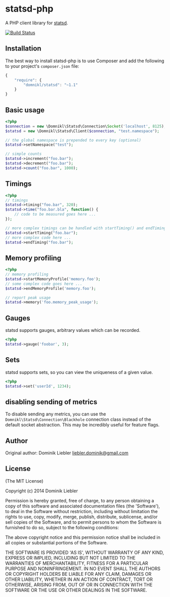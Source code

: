 # statsd-php

A PHP client library for [statsd](https://github.com/etsy/statsd).

[![Build Status](https://secure.travis-ci.org/domnikl/statsd-php.png?branch=develop)](http://travis-ci.org/domnikl/statsd-php)


## Installation

The best way to install statsd-php is to use Composer and add the following to your project's `composer.json` file:

```javascript
{
    "require": {
        "domnikl/statsd": "~1.1"
    }
}
```

## Basic usage

```php
<?php
$connection = new \Domnikl\Statsd\Connection\Socket('localhost', 8125);
$statsd = new \Domnikl\Statsd\Client($connection, "test.namespace");

// the global namespace is prepended to every key (optional)
$statsd->setNamespace("test");

// simple counts
$statsd->increment("foo.bar");
$statsd->decrement("foo.bar");
$statsd->count("foo.bar", 1000);
```

## Timings

```php
<?php
// timings
$statsd->timing("foo.bar", 320);
$statsd->time("foo.bar.bla", function() {
    // code to be measured goes here ...
});

// more complex timings can be handled with startTiming() and endTiming()
$statsd->startTiming("foo.bar");
// more complex code here ...
$statsd->endTiming("foo.bar");
```

## Memory profiling

```php
<?php
// memory profiling
$statsd->startMemoryProfile('memory.foo');
// some complex code goes here ...
$statsd->endMemoryProfile('memory.foo');

// report peak usage
$statsd->memory('foo.memory_peak_usage');
```

## Gauges

statsd supports gauges, arbitrary values which can be recorded.

```php
<?php
$statsd->gauge('foobar', 3);
```

## Sets

statsd supports sets, so you can view the uniqueness of a given value.

```php
<?php
$statsd->set('userId', 1234);
```


## disabling sending of metrics

To disable sending any metrics, you can use the `Domnikl\Statsd\Connection\Blackhole` connection class instead of the default socket abstraction. This may be incredibly useful for feature flags.

## Author

Original author: Dominik Liebler <liebler.dominik@gmail.com>

## License

(The MIT License)

Copyright (c) 2014 Dominik Liebler

Permission is hereby granted, free of charge, to any person obtaining
a copy of this software and associated documentation files (the
'Software'), to deal in the Software without restriction, including
without limitation the rights to use, copy, modify, merge, publish,
distribute, sublicense, and/or sell copies of the Software, and to
permit persons to whom the Software is furnished to do so, subject to
the following conditions:

The above copyright notice and this permission notice shall be
included in all copies or substantial portions of the Software.

THE SOFTWARE IS PROVIDED 'AS IS', WITHOUT WARRANTY OF ANY KIND,
EXPRESS OR IMPLIED, INCLUDING BUT NOT LIMITED TO THE WARRANTIES OF
MERCHANTABILITY, FITNESS FOR A PARTICULAR PURPOSE AND NONINFRINGEMENT.
IN NO EVENT SHALL THE AUTHORS OR COPYRIGHT HOLDERS BE LIABLE FOR ANY
CLAIM, DAMAGES OR OTHER LIABILITY, WHETHER IN AN ACTION OF CONTRACT,
TORT OR OTHERWISE, ARISING FROM, OUT OF OR IN CONNECTION WITH THE
SOFTWARE OR THE USE OR OTHER DEALINGS IN THE SOFTWARE.
